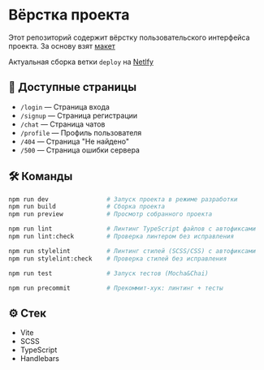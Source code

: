 # Вёрстка проекта
Этот репозиторий содержит вёрстку пользовательского интерфейса проекта.
За основу взят [макет](https://www.figma.com/design/jF5fFFzgGOxQeB4CmKWTiE/Chat_external_link?node-id=0-1&p=f&t=v5pJtGfWB1ydkjAl-0)

Актуальная сборка ветки `deploy` на [Netlfy](https://idyllic-elf-73eb2f.netlify.app/)
## 🚀 Доступные страницы

- `/login` — Страница входа
- `/signup` — Страница регистрации
- `/chat` — Страница чатов
- `/profile` — Профиль пользователя
- `/404` — Страница "Не найдено"
- `/500` — Страница ошибки сервера

## 🛠️ Команды
```bash
npm run dev                # Запуск проекта в режиме разработки
npm run build              # Сборка проекта
npm run preview            # Просмотр собранного проекта

npm run lint               # Линтинг TypeScript файлов с автофиксами
npm run lint:check         # Проверка линтером без исправления

npm run stylelint          # Линтинг стилей (SCSS/CSS) с автофиксами
npm run stylelint:check    # Проверка стилей без исправления

npm run test               # Запуск тестов (Mocha&Chai)

npm run precommit          # Прекоммит-хук: линтинг + тесты
```
## ⚙️ Стек
- Vite
- SCSS
- TypeScript
- Handlebars
